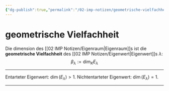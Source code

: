 ```yaml
---
{"dg-publish":true,"permalink":"/02-imp-notizen/geometrische-vielfachheit/"}
---
```



# geometrische Vielfachheit

Die dimension des [[02 IMP Notizen/Eigenraum\|Eigenraum]]s ist die **geometrische Vielfachheit** des [[02 IMP Notizen/Eigenwert\|Eigenwert]]s $\lambda$: $$\beta_\lambda:=\dim_K E_\lambda$$

___
Entarteter Eigenwert: $\dim(E_\lambda)>1$. 
Nichtentarteter Eigenwert: $\dim(E_\lambda)=1$.
___
